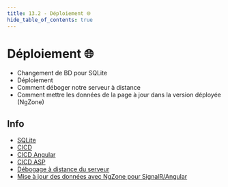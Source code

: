 ```yaml
---
title: 13.2 - Déploiement 🌐
hide_table_of_contents: true
---
```


# Déploiement 🌐

- Changement de BD pour SQLite
- Déploiement
- Comment déboger notre serveur à distance
- Comment mettre les données de la page à jour dans la version déployée (NgZone)

## Info

- [SQLite](/info/SQLite)
- [CICD](/info/CICD)
- [CICD Angular](/info/CICD%20Angular)
- [CICD ASP](/info/CICD%20ASP)
- [Débogage à distance du serveur](/info/DebugAzureDevOps)
- [Mise à jour des données avec NgZone pour SignalR/Angular](/info/NgZone)
